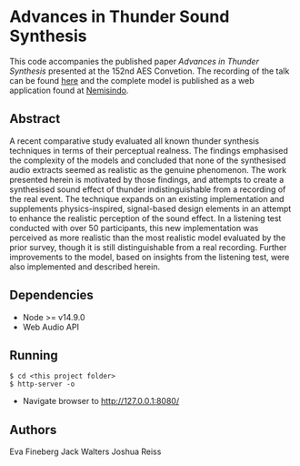 # Advances in Thunder Sound Synthesis

This code accompanies the published paper _Advances in Thunder Synthesis_ presented at the 152nd AES Convetion. The recording of the talk can be found [here](https://evalyn.co) and the complete model is published as a web application found at [Nemisindo](https://nemisindo.com/).

## Abstract
A recent comparative study evaluated all known thunder synthesis techniques in terms of their perceptual realness. The findings emphasised the complexity of the models and concluded that none of the synthesised audio extracts seemed as realistic as the genuine phenomenon. The work presented herein is motivated by those findings, and attempts to create a synthesised sound effect of thunder indistinguishable from a recording of the real event. The technique expands on an existing implementation and supplements physics-inspired, signal-based design elements in an attempt to enhance the realistic perception of the sound effect. In a listening test conducted with over 50 participants, this new implementation was perceived as more realistic than the most realistic model evaluated by the prior survey, though it is still distinguishable from a real recording. Further improvements to the model, based on insights from the listening test, were also implemented and described herein.

## Dependencies

* Node >= v14.9.0
* Web Audio API

## Running
 
```
$ cd <this project folder>
$ http-server -o
```
* Navigate browser to http://127.0.0.1:8080/

## Authors

Eva Fineberg
Jack Walters
Joshua Reiss

